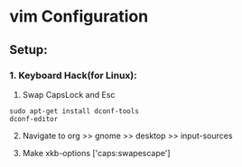 # vim Configuration

## Setup:
### 1. Keyboard Hack(for Linux):
1. Swap CapsLock and Esc


```
sudo apt-get install dconf-tools
dconf-editor
```


2. Navigate to org >> gnome >> desktop >> input-sources


3. Make xkb-options ['caps:swapescape']
